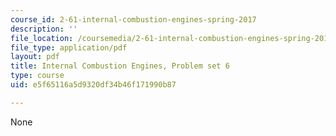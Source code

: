 ```yaml
---
course_id: 2-61-internal-combustion-engines-spring-2017
description: ''
file_location: /coursemedia/2-61-internal-combustion-engines-spring-2017/e5f65116a5d9320df34b46f171990b87_MIT2_61S17_ps6.pdf
file_type: application/pdf
layout: pdf
title: Internal Combustion Engines, Problem set 6
type: course
uid: e5f65116a5d9320df34b46f171990b87

---
```

None